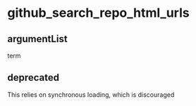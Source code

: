 # github_search_repo_html_urls
## argumentList
term
## deprecated
This relies on synchronous loading, which is discouraged